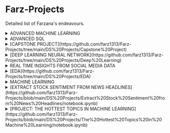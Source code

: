 # Farz-Projects
Detailed list of Farzana's endeavours.
<details>
<summary>ADVANCED MACHINE LEARNING</summary>
<p>
  
<br>
[1. House Pricing Prediction](https://github.com/farz1313/Farz-Projects/tree/main/DS%20Projects/Advanced%20Machine%20Learning/House%20Pricing) 
<br>
    A US-based housing company named Surprise Housing has decided to enter the Australian market. The company uses data analytics to purchase houses at a price below their actual values and flip them on at a higher price. For the same purpose, the company has collected a data set from the sale of houses in Australia. The company is looking at prospective properties to buy to enter the market. I built a regression model using regularisation in order to predict the actual value of the prospective properties and decide whether to invest in them or not. The company wants to know: Which variables are significant in predicting the price of a house, and How well those variables describe the price of a house. Also, determined the optimal value of lambda for ridge and lasso regression. 
Business Goal -You are required to model the price of houses with the available independent variables. This model will then be used by the management to understand how exactly the prices vary with the variables. They can accordingly manipulate the strategy of the firm and concentrate on areas that will yield high returns. Further, the model will be a good way for management to understand the pricing dynamics of a new market.
 </p>
 </br>
<br>
 <p>
[2. Telecom Churn](https://github.com/farz1313/Farz-Projects/tree/main/DS%20Projects/Advanced%20Machine%20Learning/Telecom%20Churn) 
<br>
In the telecom industry, customers are able to choose from multiple service providers and actively switch from one operator to another. In this highly competitive market, the telecommunications industry experiences an average of 15-25% annual churn rate. Given the fact that it costs 5-10 times more to acquire a new customer than to retain an existing one, customer retention has now become even more important than customer acquisition.
For many incumbent operators, retaining high profitable customers is the number one business goal.
To reduce customer churn, telecom companies need to predict which customers are at high risk of churn.
In this project, I analysed customer-level data of a leading telecom firm, build predictive models to identify customers at high risk of churn and identify the main indicators of churn.
    </br>

 </p>
</details>

<details>
<summary>ADVANCED SQL</summary>
<p>
The dataset provided here was extracted from the NSE website. The Stock price data provided is from 1-Jan-2015 to 31-July-2018 for six stocks Eicher Motors, Hero, Bajaj Auto, TVS Motors, Infosys and TCS. I analysed and wrote a brief summary of the results obtained and what inferences you can draw from the [analysis performed](https://github.com/farz1313/Farz-Projects/tree/main/DS%20Projects/Advanced%20SQL).
    
</p>
</details>

<details>
<summary>[CAPSTONE PROJECT](https://github.com/farz1313/Farz-Projects/tree/main/DS%20Projects/Capstone%20Project)</summary>
<p>
Inspiration 
<br>
Identify fraudulent credit card transactions. Given the class imbalance ratio, we recommend measuring the accuracy using the Area Under the Precision-Recall Curve (AUPRC). Confusion matrix accuracy is not meaningful for unbalanced classification.
</br>
<br>
Problem Statement-The aim of this project is to predict fraudulent credit card transactions using machine learning models.
</br>
<br>
Actions and final objective
</br>
<br>
1. The model will be trained on data which comprises of label feature that gives an information about a transaction, 1 for fraud, and 0 for good transaction.
2. Transactions lying in outliers will be considered to be fraud.
3. Recall scores will be used to evaluate model performance.
</br>
</p>
</details>

<details>
<summary>[DEEP LEARNING NEURAL NETWORK](https://github.com/farz1313/Farz-Projects/tree/main/DS%20Projects/Deep%20Learning)</summary>
<p>
In this assignment, I implemented an L-layered deep neural network and train it on the MNIST dataset. The MNIST dataset contained scanned images of handwritten digits, along with their correct classification labels (between 0-9). MNIST's name comes from the fact that it is a modified subset of two data sets collected by NIST, the United States' National Institute of Standards and Technology.

</p>
</details>

<details>
<summary> REAL TIME INSIGHTS FROM SOCIAL MEDIA DATA</summary>
<BR><p> 
Learned to analyze Twitter data and do a deep dive into a hot trend.
</br></p>
  Topics <br>
1. Data Manipulation
2. Data Visualization
3. Probability & Statistics
4. Importing & Cleaning Data</p>
<br>
Project Description<br>
[In this Project, I used pre-downloaded datasets to understand the nuts and bolts of Twitter Data. In particular, I did analysis of a hot-trend.](https://github.com/farz1313/Farz-Projects/tree/main/DS%20Projects/Deep%20Learning)
</details>
  

<details>
<summary>[EDA](https://github.com/farz1313/Farz-Projects/tree/main/DS%20Projects/EDA)</summary>
<p>
Used EDA to analyse the patterns present in the data to ensure that the applicants are capable of repaying the loan are not rejected. Understood how consumer attributes and loan attributes influence the tendency of default.
</p>
</details>

<details>
<summary>MACHINE LEARNING</summary>
<p>
[1. Car Prediction Analysis](https://github.com/farz1313/Farz-Projects/tree/main/DS%20Projects/Machine%20Learning/Car%20Price%20Prediction)
Business Goal- I modeled the price of cars with the available independent variables. It was used by the management to understand how exactly the prices vary with the independent variables. They can accordingly manipulate the design of the cars, the business strategy etc. to meet certain price levels. Further, the model will be a good way for management to understand the pricing dynamics of a new market.

</p>
</br>
<p>
[1. Leads Analysis](https://github.com/farz1313/Farz-Projects/blob/main/DS%20Projects/Machine%20Learning/Lead%20Scoring/lead_scoring_farz.ipynb)
Business Goal- _______

</p>
</details>

<details>
<summary>[EXTRACT STOCK SENTIMENT FROM NEWS HEADLINES](https://github.com/farz1313/Farz-Projects/blob/main/DS%20Projects/Extract%20Stock%20Sentiment%20from%20News%20Headlines/notebook.ipynb)</summary>
  <br>
  Topics <br>
Data Manipulation
Data Visualization
Probability & Statistics
Importing & Cleaning Data</p>
<br>
 
<summary>Project Description</summary>
<p> 
  In this project, I investigated insight by applying sentiment analysis on financial news headlines from Finviz. Understood the emotion behind the headlines and predict whether the market feels good or bad about a stock.

The datasets used in this project were raw HTML files for the Facebook (FB) and Tesla (TSLA) stocks from FINVIZ.com, a popular website dedicated to stock information and news.  
</p>
</details>



<details>
<summary> [PROJECT: THE HOTTEST TOPICS IN MACHINE LEARNING](https://github.com/farz1313/Farz-Projects/blob/main/DS%20Projects/The%20Hottest%20Topics%20in%20Machine%20Learning/notebook.ipynb)</summary>
<BR><p> 
Analyzed machine learning topics in Neural Information Processing Systems conference.
</br></p>
  Topics <br>
1. Data Manipulation
2. Data Visualization
3. Machine Learning
4. Probability & Statistics
5. Importing & Cleaning Data</p>
<br>
Project Description<br>
Neural Information Processing Systems (NIPS) is one of the top machine learning conferences in the world where groundbreaking work is published. In this Project, I analyzed a large collection of NIPS research papers from the past decade to discover the latest trends in machine learning. I performed Natural Language Processing using Python, pandas, sklearn, and the latent Dirichlet allocation (LDA) method on NIPS papers to uncover the trendiest topics in machine learning research.
</details>
